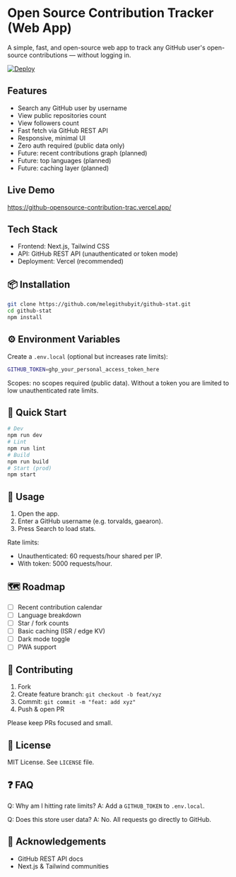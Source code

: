 # Open Source Contribution Tracker (Web App)

A simple, fast, and open-source web app to track any GitHub user's open-source contributions — without logging in.

[![Deploy](https://img.shields.io/badge/deploy-Vercel-informational)](#)  

## Features
- Search any GitHub user by username
- View public repositories count
- View followers count
- Fast fetch via GitHub REST API
- Responsive, minimal UI
- Zero auth required (public data only)
- Future: recent contributions graph (planned)
- Future: top languages (planned)
- Future: caching layer (planned)

## Live Demo
https://github-opensource-contribution-trac.vercel.app/

## Tech Stack
- Frontend: Next.js, Tailwind CSS
- API: GitHub REST API (unauthenticated or token mode)
- Deployment: Vercel (recommended)

## 📦 Installation
```bash
git clone https://github.com/melegithubyit/github-stat.git
cd github-stat
npm install
```

## ⚙️ Environment Variables
Create a `.env.local` (optional but increases rate limits):
```bash
GITHUB_TOKEN=ghp_your_personal_access_token_here
```
Scopes: no scopes required (public data). Without a token you are limited to low unauthenticated rate limits.

## 🚀 Quick Start
```bash
# Dev
npm run dev
# Lint
npm run lint
# Build
npm run build
# Start (prod)
npm start
```

## 🧪 Usage
1. Open the app.
2. Enter a GitHub username (e.g. torvalds, gaearon).
3. Press Search to load stats.

Rate limits:
- Unauthenticated: 60 requests/hour shared per IP.
- With token: 5000 requests/hour.

## 🗺 Roadmap
- [ ] Recent contribution calendar
- [ ] Language breakdown
- [ ] Star / fork counts
- [ ] Basic caching (ISR / edge KV)
- [ ] Dark mode toggle
- [ ] PWA support

## 🤝 Contributing
1. Fork
2. Create feature branch: `git checkout -b feat/xyz`
3. Commit: `git commit -m "feat: add xyz"`
4. Push & open PR

Please keep PRs focused and small.

## 🧾 License
MIT License. See `LICENSE` file.

## ❓ FAQ
Q: Why am I hitting rate limits?
A: Add a `GITHUB_TOKEN` to `.env.local`.

Q: Does this store user data?
A: No. All requests go directly to GitHub.

## 🙌 Acknowledgements
- GitHub REST API docs
- Next.js & Tailwind communities